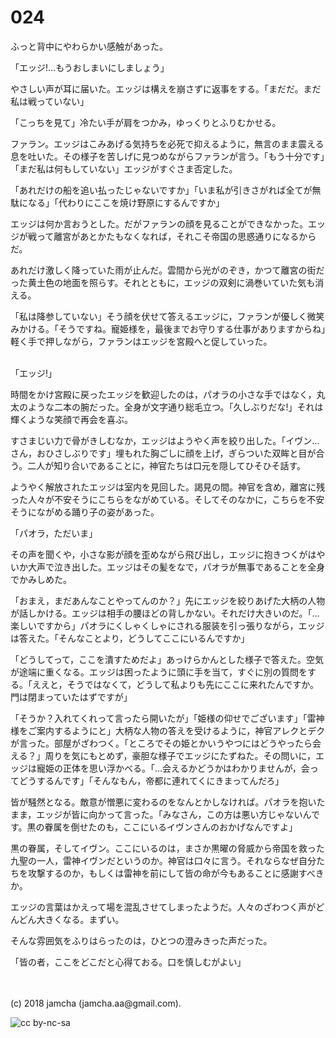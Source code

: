 # 024

ふっと背中にやわらかい感触があった。  

「エッジ!…もうおしまいにしましょう」  

やさしい声が耳に届いた。エッジは構えを崩さずに返事をする。「まだだ。まだ私は戦っていない」  

「こっちを見て」冷たい手が肩をつかみ，ゆっくりとふりむかせる。  

ファラン。エッジはこみあげる気持ちを必死で抑えるように，無言のまま震える息を吐いた。その様子を苦しげに見つめながらファランが言う。「もう十分です」「まだ私は何もしていない」エッジがすぐさま否定した。  

「あれだけの船を追い払ったじゃないですか」「いま私が引きさがれば全てが無駄になる」「代わりにここを焼け野原にするんですか」  

エッジは何か言おうとした。だがファランの顔を見ることができなかった。エッジが戦って離宮があとかたもなくなれば，それこそ帝国の思惑通りになるからだ。  

あれだけ激しく降っていた雨が止んだ。雲間から光がのぞき，かつて離宮の街だった黄土色の地面を照らす。それとともに，エッジの双剣に渦巻いていた気も消える。  

「私は降参していない」そう顔を伏せて答えるエッジに，ファランが優しく微笑みかける。「そうですね。寵姫様を，最後までお守りする仕事がありますからね」軽く手で押しながら，ファランはエッジを宮殿へと促していった。  

<br>  
「エッジ!」  

時間をかけ宮殿に戻ったエッジを歓迎したのは，パオラの小さな手ではなく，丸太のような二本の腕だった。全身が文字通り総毛立つ。「久しぶりだな!」それは輝くような笑顔で再会を喜ぶ。  

すさまじい力で骨がきしむなか，エッジはようやく声を絞り出した。「イヴン…さん，おひさしぶりです」埋もれた胸ごしに顔を上げ，ぎらついた双眸と目が合う。二人が知り合いであることに，神官たちは口元を隠してひそひそ話す。  

ようやく解放されたエッジは室内を見回した。謁見の間。神官を含め，離宮に残った人々が不安そうにこちらをながめている。そしてそのなかに，こちらを不安そうにながめる踊り子の姿があった。  

「パオラ，ただいま」  

その声を聞くや，小さな影が顔を歪めながら飛び出し，エッジに抱きつくがはやいか大声で泣き出した。エッジはその髪をなで，パオラが無事であることを全身でかみしめた。  

「おまえ，まだあんなことやってんのか？」先にエッジを絞りあげた大柄の人物が話しかける。エッジは相手の腰ほどの背しかない。それだけ大きいのだ。「…楽しいですから」パオラにくしゃくしゃにされる服装を引っ張りながら，エッジは答えた。「そんなことより，どうしてここにいるんですか」  

「どうしてって，ここを潰すためだよ」あっけらかんとした様子で答えた。空気が途端に重くなる。エッジは困ったように頭に手を当て，すぐに別の質問をする。「ええと，そうではなくて，どうして私よりも先にここに来れたんですか。門は閉まっていたはずですが」  

「そうか？入れてくれって言ったら開いたが」「姫様の仰せでございます」「雷神様をご案内するようにと」大柄な人物の答えを受けるように，神官アレクとデクが言った。部屋がざわつく。「ところでその姫とかいうやつにはどうやったら会える？」周りを気にもとめず，豪胆な様子でエッジにたずねた。その問いに，エッジは寵姫の正体を思い浮かべる。「…会えるかどうかはわかりませんが，会ってどうするんです」「そんなもん，帝都に連れてくにきまってんだろ」  

皆が騒然となる。敵意が憎悪に変わるのをなんとかしなければ。パオラを抱いたまま，エッジが皆に向かって言った。「みなさん，この方は悪い方じゃないんです。黒の眷属を倒せたのも，ここにいるイヴンさんのおかげなんですよ」  

黒の眷属，そしてイヴン。ここにいるのは，まさか黒曜の脅威から帝国を救った九聖の一人，雷神イヴンだというのか。神官は口々に言う。それならなぜ自分たちを攻撃するのか，もしくは雷神を前にして皆の命が今もあることに感謝すべきか。  

エッジの言葉はかえって場を混乱させてしまったようだ。人々のざわつく声がどんどん大きくなる。まずい。  

そんな雰囲気をふりはらったのは，ひとつの澄みきった声だった。  

「皆の者，ここをどこだと心得ておる。口を慎しむがよい」  

<br>  
<br>  
(c) 2018 jamcha (jamcha.aa@gmail.com).  

![cc by-nc-sa](https://i.creativecommons.org/l/by-nc-sa/4.0/88x31.png)
